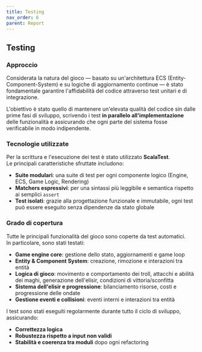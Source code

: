 ```yaml
---
title: Testing
nav_order: 6
parent: Report
---
```


## Testing

### Approccio

Considerata la natura del gioco — basato su un'architettura ECS (Entity-Component-System) e su logiche di aggiornamento continue — è stato fondamentale garantire l'affidabilità del codice attraverso test unitari e di integrazione.

L'obiettivo è stato quello di mantenere un'elevata qualità del codice sin dalle prime fasi di sviluppo, scrivendo i test **in parallelo all'implementazione** delle funzionalità e assicurando che ogni parte del sistema fosse verificabile in modo indipendente.

### Tecnologie utilizzate

Per la scrittura e l'esecuzione dei test è stato utilizzato **ScalaTest**.  
Le principali caratteristiche sfruttate includono:

- **Suite modulari**: una suite di test per ogni componente logico (Engine, ECS, Game Logic, Rendering)
- **Matchers espressivi**: per una sintassi più leggibile e semantica rispetto ai semplici `assert`
- **Test isolati**: grazie alla progettazione funzionale e immutabile, ogni test può essere eseguito senza dipendenze da stato globale

### Grado di copertura

Tutte le principali funzionalità del gioco sono coperte da test automatici.  
In particolare, sono stati testati:

- **Game engine core**: gestione dello stato, aggiornamenti e game loop
- **Entity & Component System**: creazione, rimozione e interazioni tra entità
- **Logica di gioco**: movimento e comportamento dei troll, attacchi e abilità dei maghi, generazione dell'elisir, condizioni di vittoria/sconfitta
- **Sistema dell'elisir e progressione**: bilanciamento risorse, costi e progressione delle ondate
- **Gestione eventi e collisioni**: eventi interni e interazioni tra entità

I test sono stati eseguiti regolarmente durante tutto il ciclo di sviluppo, assicurando:

- **Correttezza logica**
- **Robustezza rispetto a input non validi**
- **Stabilità e coerenza tra moduli** dopo ogni refactoring